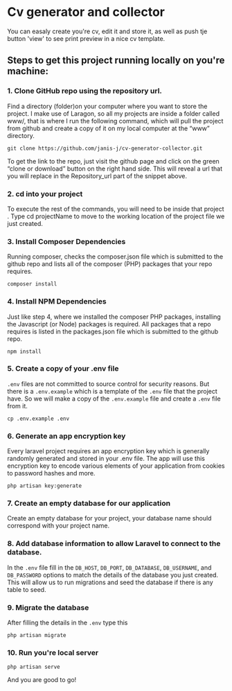 # Cv generator and collector

You can easaly create you're cv, edit it and store it, as well as push tje button 'view' to see print preview in a nice cv template.

## Steps to get this project running locally on you're machine:

### 1. Clone GitHub repo using the repository url.

Find a directory (folder)on your computer where you want to store the project. I make use of Laragon, so all my projects are inside a folder called www/, that is where I run the following command, which will pull the project from github and create a copy of it on my local computer at the “www” directory.

`git clone https://github.com/janis-j/cv-generator-collector.git`

To get the link to the repo, just visit the github page and click on the green “clone or download” button on the right hand side. This will reveal a url that you will replace in the Repository_url part of the snippet above.

### 2. cd into your project

To execute the rest of the commands, you will need to be inside that project . Type cd projectName to move to the working location of the project file we just created.

### 3. Install Composer Dependencies

Running composer, checks the composer.json file which is submitted to the github repo and lists all of the composer (PHP) packages that your repo requires.

`composer install`

### 4. Install NPM Dependencies

Just like step 4, where we installed the composer PHP packages, installing the Javascript (or Node) packages is required. All packages that a repo requires is listed in the packages.json file which is submitted to the github repo.

`npm install`

### 5. Create a copy of your .env file

`.env` files are not committed to source control for security reasons. But there is a `.env.example` which is a template of the `.env` file that the project have. So we will make a copy of the `.env.example` file and create a `.env` file from it.

`cp .env.example .env`

### 6. Generate an app encryption key

Every laravel project requires an app encryption key which is generally randomly generated and stored in your .env file. The app will use this encryption key to encode various elements of your application from cookies to password hashes and more.

`php artisan key:generate`

### 7. Create an empty database for our application

Create an empty database for your project, your database name should correspond with your project name.

### 8. Add database information to allow Laravel to connect to the database.

In the `.env` file fill in the `DB_HOST`, `DB_PORT`, `DB_DATABASE`, `DB_USERNAME`, and `DB_PASSWORD` options to match the details of the database you just created. This will allow us to run migrations and seed the database if there is any table to seed.

### 9. Migrate the database

After filling the details in the `.env` type this

`php artisan migrate`

### 10. Run you're local server

`php artisan serve`

And you are good to go!
